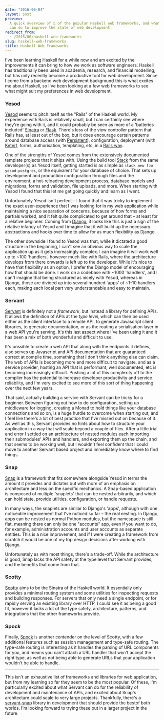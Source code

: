 ```yaml
---
date: "2016-06-04"
layout: post
preview:
  A quick overview of 5 of the popular Haskell web frameworks, and what they
  can do to improve the state of web development.
redirect_from:
  - /2016/06/haskell-web-frameworks
slug: haskell-web-frameworks
title: Haskell Web Frameworks
---
```


I've been learning Haskell for a while now and am excited by the improvements it can bring to how we work as software engineers. Haskell has traditionally been used in academia, research, and financial modelling, but has only recently become a productive tool for web development. Since I come from a backend web development background this is what excites me about Haskell, so I've been looking at a few web frameworks to see what might suit my preferences in web development.

### Yesod

[Yesod](https://github.com/yesodweb/yesod) seems to pitch itself as the "Rails" of the Haskell world. My experience with Rails is relatively small, but I can certainly see where they're going with it, and it could probably be seen as more of a 'batteries included' [Sinatra](http://www.sinatrarb.com/) or [Flask](http://flask.pocoo.org/). There's less of the view controller pattern that Rails has, at least out of the box, but it does encourage certain patterns around database access (with [Persistent](https://github.com/yesodweb/persistent/)), configuration, deployment (with [Keter](https://github.com/snoyberg/keter)), forms, authorisation, templating, etc, in a [Rails way](http://david.heinemeierhansson.com/2012/rails-is-omakase.html).

One of the strengths of Yesod comes from the extensively documented template projects that it ships with. Using the build tool [Stack](http://docs.haskellstack.org/en/stable/README/) from the same developer(s) as Yesod itself, getting started is as simple as `stack new foo yesod-postgres`, or the equivalent for your database of choice. That sets up development and production configuration through files and the environment, a hot-reloading development process, database models and migrations, forms and validation, file uploads, and more. When starting with Yesod I found that this let me get going quickly and learn as I went.

Unfortunately Yesod isn't perfect – I found that it was tricky to implement the exact user-experience that I was looking for in my web application while maintaining a nice separation of concerns, because of how forms and partials worked, and it felt quite complicated to get around that – at least for a relative beginner. Coming from [Django](https://www.djangoproject.com/), it looks like this is just a sign of the relative infancy of Yesod and I imagine that it will build up the necessary abstractions and hooks over time to allow for as much flexibility as Django.

The other downside I found to Yesod was that, while it dictated a good structure in the beginning, I can't see an obvious way to scale the application up as it gets increasingly complex. I can imagine it will work well up to ~100 'handlers', however much like with Rails, where the architecture develops from there onwards is left up to the developer. While it's nice to have that flexibility as an option, I prefer the Django model of encouraging how that should be done. I work on a codebase with ~1000 'handlers', and I can't imagine that being structured as nicely with Yesod, whereas in Django, those are divided up into several hundred 'apps' of ~1-10 handlers each, making each local part very understandable and easy to maintain.

### Servant

[Servant](https://haskell-servant.github.io/) is definitely not a _framework_, but instead a library for defining APIs. It allows the definition of APIs at the _type level_, which can then be used either as the client interface to a remote API, to generate Javascript client libraries, to generate documentation, or as the routing a serialisation layer in a web API you're serving. It's this last aspect where I've been using it and it has been a mix of both wonderful and difficult to use.

It's possible to create a web API that along with the endpoints it defines, also serves up Javascript and API documentation that are guaranteed correct at compile time, something that I don't think anything else can claim. The web of APIs is becoming more and more difficult to navigate, and as a service provider, hosting an API that is performant, well documented, etc is becoming increasingly difficult. Pushing a lot of this complexity off to the compiler has the potential to increase developer productivity and service reliability, and I'm very excited to see more of this sort of thing happening over the next few years.

That said, actually building a service with Servant can be tricky for a beginner. Between figuring out how to do configuration, setting up middleware for logging, creating a Monad to hold things like your database connections and so on, is a huge hurdle to overcome when starting out, and I feel like there's a lot of best practice that I've missed out on because of it. As well as this, Servant provides no hints about how to structure your application in a way that will scale beyond a couple of files. After a little trial and error I settled on an architecture of nested modules each importing their submodules' APIs and handlers, and exporting them up the chain, and that seems to be working well, but I wouldn't feel confident that I could move to another Servant based project and immediately know where to find things.

### Snap

[Snap](http://snapframework.com/) is a framework that fits somewhere alongside Yesod in terms the amount it provides and dictates but with more of an emphasis on architecture and less on the specific mechanics. A Snap-based application is composed of multiple 'snaplets' that can be nested arbitrarily, and which can hold state, provide utilities, configuration, or handle requests.

In many ways, the snaplets are similar to Django's 'apps', although with one noticeable improvement that I've noticed so far – the real nesting. In Django, apps can be nested as normal Python modules, but the namespace is still flat, meaning there can only be one "accounts" app, even if you want to do, for example, administration accounts and user accounts as separate entities. This is a nice improvement, and if I were creating a framework from scratch it would be one of my top design decisions after working with Django.

Unfortunately as with most things, there's a trade-off. While the architecture is good, Snap lacks the API safety at the type level that Servant provides, and the benefits that come from that.

### Scotty

[Scotty](https://github.com/scotty-web/scotty) aims to be the Sinatra of the Haskell world. It essentially only provides a minimal routing system and some utilities for inspecting requests and building responses. For servers that only need a single endpoint, or for rapidly serving an existing library over HTTP, I could see it as being a good fit, however it lacks a lot of the type safety, architecture, patterns, and integrations that the other frameworks provide.

### Spock

Finally, [Spock](https://www.spock.li/) is another contender on the level of Scotty, with a few additional features such as session management and type-safe routing. The type-safe routing is interesting as it handles the parsing of URL components for you, and means you can't attach a URL handler that won't accept the right type, as well as not being able to generate URLs that your application wouldn't be able to handle.

---

This isn't an exhaustive list of frameworks and libraries for web application, but from my learning so far they seem to be the most popular. Of these, I'm particularly excited about what Servant can do for the reliability of development and maintenance of APIs, and excited about Snap's architecture could scale to very large projects. Thankfully, there's a [servant-snap](https://github.com/haskell-servant/servant-snap) library in development that should provide the bestof both worlds. I'm looking forward to trying these out in a larger project in the future.
